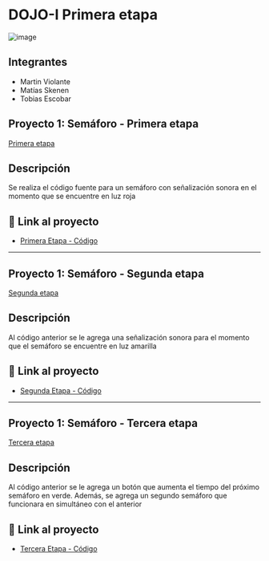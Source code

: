 # DOJO-I Primera etapa
![image](https://raw.githubusercontent.com/iagovalverde/EjemploDocumentacion/main/img/ArduinoTinkercad.jpg)


## Integrantes
- Martin Violante
- Matías Skenen
- Tobias Escobar

## Proyecto 1: Semáforo - Primera etapa
[Primera etapa](https://i.gyazo.com/f451c7c8041f3fb59985d854d46bb6a7.png)

## Descripción
Se realiza el código fuente para un semáforo con señalización sonora en el momento que se encuentre en luz roja 

## :robot: Link al proyecto
- [Primera Etapa - Código](https://www.tinkercad.com/things/jCayMv3VsxJ-violante-martin-1d-dojo-etapa-1/editel?sharecode=uSvK5eHdXDobPwQziXKZaUY0HmGgc5T3YGmL-T9NVdY)

---

## Proyecto 1: Semáforo - Segunda etapa
[Segunda etapa](https://i.gyazo.com/3697c5e6ff9933b976a9767cc0aff135.png)

## Descripción 
Al código anterior se le agrega una señalización sonora para el momento que el semáforo se encuentre en luz amarilla

## :robot: Link al proyecto
- [Segunda Etapa - Código](https://www.tinkercad.com/things/6PMtmKFMjFR-violante-martin-1d-dojo-etapa-2/editel?sharecode=wwZ2cE4Aqjqf9Mi4tHWxbgEncCsyydWvS02ERKh2bA8)

---

## Proyecto 1: Semáforo - Tercera etapa
[Tercera etapa](https://i.gyazo.com/4083a812e3e8521f561a7b54524d3a7a.png)

## Descripción 
Al código anterior se le agrega un botón que aumenta el tiempo del próximo semáforo en verde. Además, se agrega un segundo semáforo que funcionara en simultáneo con el anterior

## :robot: Link al proyecto
- [Tercera Etapa - Código](https://www.tinkercad.com/things/4FtuHYCjgdk-violante-martin-1d-dojo-etapa-3/editel?sharecode=dkxr0D48dya6hZk_gOgY0_22k-M5pKmqTvbXzAIPGTg)

